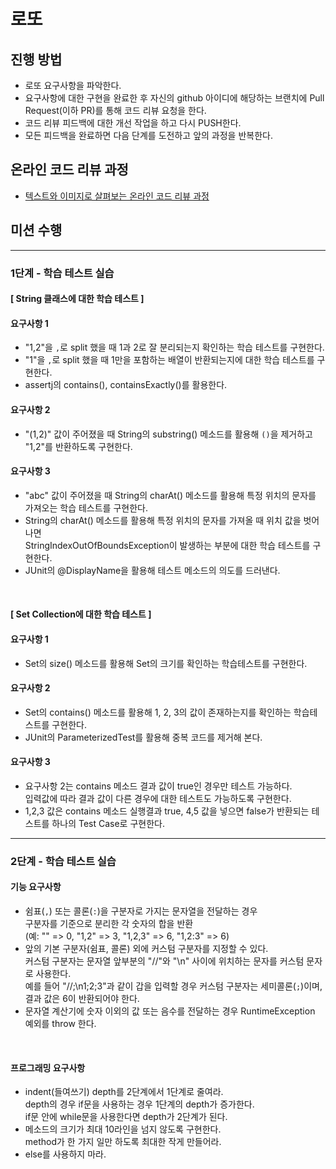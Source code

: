 # 로또
## 진행 방법
* 로또 요구사항을 파악한다.
* 요구사항에 대한 구현을 완료한 후 자신의 github 아이디에 해당하는 브랜치에 Pull Request(이하 PR)를 통해 코드 리뷰 요청을 한다.
* 코드 리뷰 피드백에 대한 개선 작업을 하고 다시 PUSH한다.
* 모든 피드백을 완료하면 다음 단계를 도전하고 앞의 과정을 반복한다.

## 온라인 코드 리뷰 과정
* [텍스트와 이미지로 살펴보는 온라인 코드 리뷰 과정](https://github.com/next-step/nextstep-docs/tree/master/codereview)


## 미션 수행

---
### 1단계 - 학습 테스트 실습
#### [ String 클래스에 대한 학습 테스트 ]
#### 요구사항 1
- "1,2"을 `,`로 split 했을 때 1과 2로 잘 분리되는지 확인하는 학습 테스트를 구현한다.
- "1"을 `,`로 split 했을 때 1만을 포함하는 배열이 반환되는지에 대한 학습 테스트를 구현한다.
- assertj의 contains(), containsExactly()를 활용한다.
#### 요구사항 2
- "(1,2)" 값이 주어졌을 때 String의 substring() 메소드를 활용해 `()`을 제거하고 "1,2"를 반환하도록 구현한다.
#### 요구사항 3
- "abc" 값이 주어졌을 때 String의 charAt() 메소드를 활용해 특정 위치의 문자를 가져오는 학습 테스트를 구현한다.
- String의 charAt() 메소드를 활용해 특정 위치의 문자를 가져올 때 위치 값을 벗어나면
<br>StringIndexOutOfBoundsException이 발생하는 부분에 대한 학습 테스트를 구현한다.
- JUnit의 @DisplayName을 활용해 테스트 메소드의 의도를 드러낸다.

<br>

#### [ Set Collection에 대한 학습 테스트 ]
#### 요구사항 1
- Set의 size() 메소드를 활용해 Set의 크기를 확인하는 학습테스트를 구현한다.
#### 요구사항 2
- Set의 contains() 메소드를 활용해 1, 2, 3의 값이 존재하는지를 확인하는 학습테스트를 구현한다.
- JUnit의 ParameterizedTest를 활용해 중복 코드를 제거해 본다.
#### 요구사항 3
- 요구사항 2는 contains 메소드 결과 값이 true인 경우만 테스트 가능하다.
<br>입력값에 따라 결과 값이 다른 경우에 대한 테스트도 가능하도록 구현한다.
- 1,2,3 값은 contains 메소드 실행결과 true, 4,5 값을 넣으면 false가 반환되는 테스트를 하나의 Test Case로 구현한다.


---
### 2단계 - 학습 테스트 실습
#### 기능 요구사항
- 쉼표(`,`) 또는 콜론(`:`)을 구분자로 가지는 문자열을 전달하는 경우
<br>구분자를 기준으로 분리한 각 숫자의 합을 반환
<br>(예: "" => 0, "1,2" => 3, "1,2,3" => 6, "1,2:3" => 6)
- 앞의 기본 구분자(쉼표, 콜론) 외에 커스텀 구분자를 지정할 수 있다.
<br>커스텀 구분자는 문자열 앞부분의 "//"와 "\n" 사이에 위치하는 문자를 커스텀 문자로 사용한다.
<br>예를 들어 "//;\n1;2;3"과 같이 갑을 입력할 경우 커스텀 구분자는 세미콜론(`;`)이며, 결과 값은 6이 반환되어야 한다.
- 문자열 계산기에 숫자 이외의 값 또는 음수를 전달하는 경우 RuntimeException 예외를 throw 한다.

<br>

#### 프로그래밍 요구사항
- indent(들여쓰기) depth를 2단계에서 1단계로 줄여라.
<br>depth의 경우 if문을 사용하는 경우 1단계의 depth가 증가한다.
<br>if문 안에 while문을 사용한다면 depth가 2단계가 된다.
- 메소드의 크기가 최대 10라인을 넘지 않도록 구현한다.
<br>method가 한 가지 일만 하도록 최대한 작게 만들어라.
- else를 사용하지 마라.
